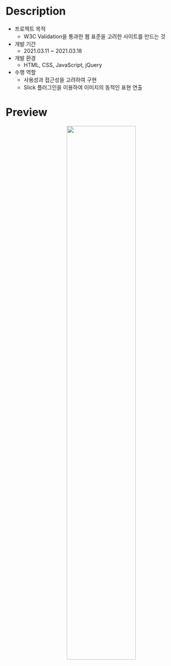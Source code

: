 # Description
+ 프로젝트 목적
  - W3C Validation을 통과한 웹 표준을 고려한 사이트를 만드는 것
+ 개발 기간
  - 2021.03.11 ~ 2021.03.18
+ 개발 환경
  - HTML, CSS, JavaScript, jQuery
+ 수행 역할
  - 사용성과 접근성을 고려하여 구현
  - Slick 플러그인을 이용하여 이미지의 동적인 표현 연출
  
# Preview
<p align="center">
  <img src="https://user-images.githubusercontent.com/69390318/136656109-7e64300d-85d8-4efe-9be6-19d4ec891b2f.png" width="60%">
</p>

